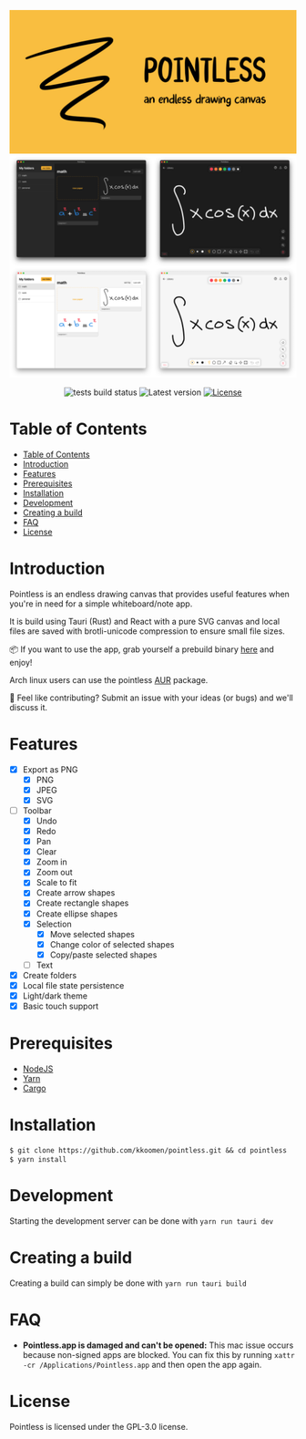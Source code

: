 ![logo](./screenshots/banner.jpg)
![app](./screenshots/app.png)

<p align="center">
  <img src="https://img.shields.io/github/actions/workflow/status/kkoomen/pointless/tests.yml" alt="tests build status" />
  <img src="https://img.shields.io/github/v/tag/kkoomen/pointless?label=version" alt="Latest version" />
  <a href="https://github.com/kkoomen/pointless/blob/master/LICENSE">
    <img src="https://img.shields.io/github/license/kkoomen/pointless.svg" alt="License" />
  </a>
</p>

# Table of Contents

- [Table of Contents](#table-of-contents)
- [Introduction](#introduction)
- [Features](#features)
- [Prerequisites](#prerequisites)
- [Installation](#installation)
- [Development](#development)
- [Creating a build](#creating-a-build)
- [FAQ](#faq)
- [License](#license)

# Introduction

Pointless is an endless drawing canvas that provides useful features when you're
in need for a simple whiteboard/note app.

It is build using Tauri (Rust) and React with a pure SVG canvas and local files
are saved with brotli-unicode compression to ensure small file sizes.

:package: If you want to use the app, grab yourself a prebuild binary
[here](https://github.com/kkoomen/pointless/releases/latest) and enjoy!

Arch linux users can use the pointless [AUR](https://aur.archlinux.org/packages/pointless) package.

:handshake: Feel like contributing? Submit an issue with your ideas (or bugs) and
we'll discuss it.

# Features

- [x] Export as PNG
  - [x] PNG
  - [x] JPEG
  - [x] SVG
- [ ] Toolbar
  - [x] Undo
  - [x] Redo
  - [x] Pan
  - [x] Clear
  - [x] Zoom in
  - [x] Zoom out
  - [x] Scale to fit
  - [x] Create arrow shapes
  - [x] Create rectangle shapes
  - [x] Create ellipse shapes
  - [x] Selection
    - [x] Move selected shapes
    - [x] Change color of selected shapes
    - [x] Copy/paste selected shapes
  - [ ] Text
- [x] Create folders
- [x] Local file state persistence
- [x] Light/dark theme
- [x] Basic touch support

# Prerequisites

- [NodeJS](https://nodejs.org)
- [Yarn](https://classic.yarnpkg.com/lang/en/docs/install)
- [Cargo](https://doc.rust-lang.org/cargo/getting-started/installation.html)

# Installation

```
$ git clone https://github.com/kkoomen/pointless.git && cd pointless
$ yarn install
```

# Development

Starting the development server can be done with `yarn run tauri dev`

# Creating a build

Creating a build can simply be done with `yarn run tauri build`

# FAQ

- **Pointless.app is damaged and can't be opened:** This mac issue occurs
  because non-signed apps are blocked. You can fix this by running
  `xattr -cr /Applications/Pointless.app` and then open the app again.

# License

Pointless is licensed under the GPL-3.0 license.

